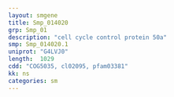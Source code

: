 ```yaml
---
layout: smgene
title: Smp_014020
grp: Smp_01
description: "cell cycle control protein 50a"
smp: Smp_014020.1
uniprot: "G4LVJ0"
length:  1029
cdd: "COG5035, cl02095, pfam03381"
kk: ns
categories: sm
---
```

